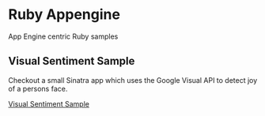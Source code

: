 # Ruby Appengine

App Engine centric Ruby samples

## Visual Sentiment Sample

Checkout a small Sinatra app which uses the Google Visual API to detect joy of a
persons face.

[Visual Sentiment Sample](visual_sentiment)

